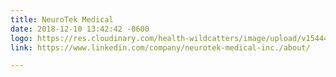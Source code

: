 ```yaml
---
title: NeuroTek Medical
date: 2018-12-10 13:42:42 -0600
logo: https://res.cloudinary.com/health-wildcatters/image/upload/v1544471050/NeuroTek.jpg
link: https://www.linkedin.com/company/neurotek-medical-inc./about/

---
```

